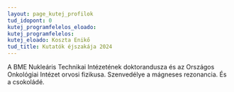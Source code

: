 ```yaml
---
layout: page_kutej_profilok
tud_idopont: 0
kutej_programfelelos_eloado: 
kutej_programfelelos: 
kutej_eloado: Koszta Enikő
tud_title: Kutatók éjszakája 2024
---
```


A BME Nukleáris Technikai Intézetének doktorandusza és az Országos Onkológiai Intézet orvosi fizikusa. Szenvedélye a mágneses rezonancia. És a csokoládé.
